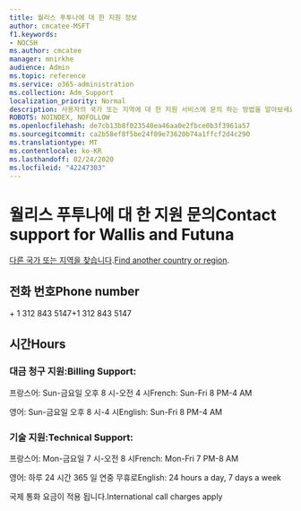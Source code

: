 ```yaml
---
title: 월리스 푸투나에 대 한 지원 정보
author: cmcatee-MSFT
f1.keywords:
- NOCSH
ms.author: cmcatee
manager: mnirkhe
audience: Admin
ms.topic: reference
ms.service: o365-administration
ms.collection: Adm_Support
localization_priority: Normal
description: 사용자의 국가 또는 지역에 대 한 지원 서비스에 문의 하는 방법을 알아보세요.
ROBOTS: NOINDEX, NOFOLLOW
ms.openlocfilehash: de7cb13b8f023540ea46aa0e2fbce0b3f3961a57
ms.sourcegitcommit: ca2b58ef8f5be24f09e73620b74a1ffcf2d4c290
ms.translationtype: MT
ms.contentlocale: ko-KR
ms.lasthandoff: 02/24/2020
ms.locfileid: "42247303"
---
```

# <a name="contact-support-for-wallis-and-futuna"></a><span data-ttu-id="7997a-103">월리스 푸투나에 대 한 지원 문의</span><span class="sxs-lookup"><span data-stu-id="7997a-103">Contact support for Wallis and Futuna</span></span>

<span data-ttu-id="7997a-104">[다른 국가 또는 지역을 찾습니다](../contact-support-for-business-products.md).</span><span class="sxs-lookup"><span data-stu-id="7997a-104">[Find another country or region](../contact-support-for-business-products.md).</span></span>

## <a name="phone-number"></a><span data-ttu-id="7997a-105">전화 번호</span><span class="sxs-lookup"><span data-stu-id="7997a-105">Phone number</span></span>
<span data-ttu-id="7997a-106">+ 1 312 843 5147</span><span class="sxs-lookup"><span data-stu-id="7997a-106">+1 312 843 5147</span></span>

## <a name="hours"></a><span data-ttu-id="7997a-107">시간</span><span class="sxs-lookup"><span data-stu-id="7997a-107">Hours</span></span>
### <a name="billing-support"></a><span data-ttu-id="7997a-108">대금 청구 지원:</span><span class="sxs-lookup"><span data-stu-id="7997a-108">Billing Support:</span></span>

<span data-ttu-id="7997a-109">프랑스어: Sun-금요일 오후 8 시-오전 4 시</span><span class="sxs-lookup"><span data-stu-id="7997a-109">French: Sun-Fri 8 PM-4 AM</span></span>

<span data-ttu-id="7997a-110">영어: Sun-금요일 오후 8 시-4 시</span><span class="sxs-lookup"><span data-stu-id="7997a-110">English: Sun-Fri 8 PM-4 AM</span></span>

### <a name="technical-support"></a><span data-ttu-id="7997a-111">기술 지원:</span><span class="sxs-lookup"><span data-stu-id="7997a-111">Technical Support:</span></span>

<span data-ttu-id="7997a-112">프랑스어: Mon-금요일 7 시-오전 8 시</span><span class="sxs-lookup"><span data-stu-id="7997a-112">French: Mon-Fri 7 PM-8 AM</span></span>

<span data-ttu-id="7997a-113">영어: 하루 24 시간 365 일 연중 무휴로</span><span class="sxs-lookup"><span data-stu-id="7997a-113">English: 24 hours a day, 7 days a week</span></span>

<span data-ttu-id="7997a-114">국제 통화 요금이 적용 됩니다.</span><span class="sxs-lookup"><span data-stu-id="7997a-114">International call charges apply</span></span>